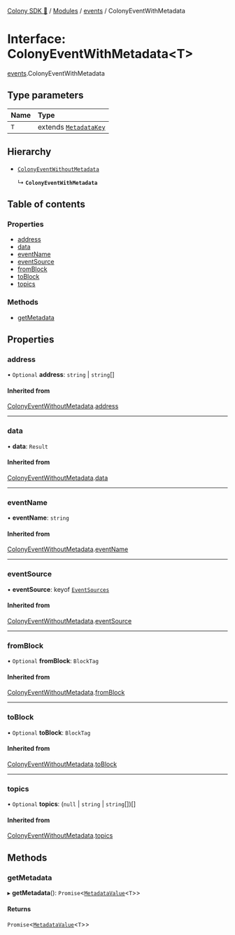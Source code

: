 [Colony SDK 🚀](../README.md) / [Modules](../modules.md) / [events](../modules/events.md) / ColonyEventWithMetadata

# Interface: ColonyEventWithMetadata<T\>

[events](../modules/events.md).ColonyEventWithMetadata

## Type parameters

| Name | Type |
| :------ | :------ |
| `T` | extends [`MetadataKey`](../modules/events.md#metadatakey) |

## Hierarchy

- [`ColonyEventWithoutMetadata`](events.ColonyEventWithoutMetadata.md)

  ↳ **`ColonyEventWithMetadata`**

## Table of contents

### Properties

- [address](events.ColonyEventWithMetadata.md#address)
- [data](events.ColonyEventWithMetadata.md#data)
- [eventName](events.ColonyEventWithMetadata.md#eventname)
- [eventSource](events.ColonyEventWithMetadata.md#eventsource)
- [fromBlock](events.ColonyEventWithMetadata.md#fromblock)
- [toBlock](events.ColonyEventWithMetadata.md#toblock)
- [topics](events.ColonyEventWithMetadata.md#topics)

### Methods

- [getMetadata](events.ColonyEventWithMetadata.md#getmetadata)

## Properties

### address

• `Optional` **address**: `string` \| `string`[]

#### Inherited from

[ColonyEventWithoutMetadata](events.ColonyEventWithoutMetadata.md).[address](events.ColonyEventWithoutMetadata.md#address)

___

### data

• **data**: `Result`

#### Inherited from

[ColonyEventWithoutMetadata](events.ColonyEventWithoutMetadata.md).[data](events.ColonyEventWithoutMetadata.md#data)

___

### eventName

• **eventName**: `string`

#### Inherited from

[ColonyEventWithoutMetadata](events.ColonyEventWithoutMetadata.md).[eventName](events.ColonyEventWithoutMetadata.md#eventname)

___

### eventSource

• **eventSource**: keyof [`EventSources`](events.EventSources.md)

#### Inherited from

[ColonyEventWithoutMetadata](events.ColonyEventWithoutMetadata.md).[eventSource](events.ColonyEventWithoutMetadata.md#eventsource)

___

### fromBlock

• `Optional` **fromBlock**: `BlockTag`

#### Inherited from

[ColonyEventWithoutMetadata](events.ColonyEventWithoutMetadata.md).[fromBlock](events.ColonyEventWithoutMetadata.md#fromblock)

___

### toBlock

• `Optional` **toBlock**: `BlockTag`

#### Inherited from

[ColonyEventWithoutMetadata](events.ColonyEventWithoutMetadata.md).[toBlock](events.ColonyEventWithoutMetadata.md#toblock)

___

### topics

• `Optional` **topics**: (``null`` \| `string` \| `string`[])[]

#### Inherited from

[ColonyEventWithoutMetadata](events.ColonyEventWithoutMetadata.md).[topics](events.ColonyEventWithoutMetadata.md#topics)

## Methods

### getMetadata

▸ **getMetadata**(): `Promise`<[`MetadataValue`](../modules/events.md#metadatavalue)<`T`\>\>

#### Returns

`Promise`<[`MetadataValue`](../modules/events.md#metadatavalue)<`T`\>\>
